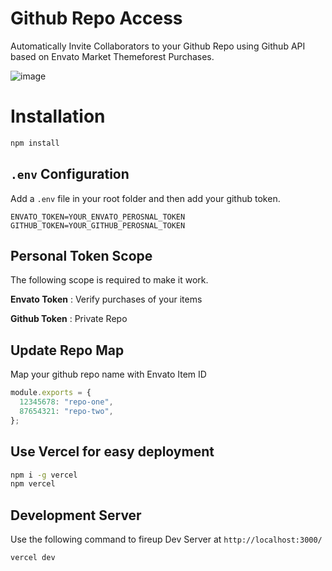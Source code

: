 # Github Repo Access

Automatically Invite Collaborators to your Github Repo using Github API based on Envato Market Themeforest Purchases.

![image](https://user-images.githubusercontent.com/1884712/89714611-93cdb600-d9bd-11ea-9c68-0f7fcc456cdc.png)

# Installation

```bash
npm install
```

## `.env` Configuration

Add a `.env` file in your root folder and then add your github token.

```
ENVATO_TOKEN=YOUR_ENVATO_PEROSNAL_TOKEN
GITHUB_TOKEN=YOUR_GITHUB_PEROSNAL_TOKEN
```

## Personal Token Scope

The following scope is required to make it work.

**Envato Token** : Verify purchases of your items

**Github Token** : Private Repo


## Update Repo Map

Map your github repo name with Envato Item ID

```js
module.exports = {
  12345678: "repo-one",
  87654321: "repo-two",
};
```

## Use Vercel for easy deployment

```bash
npm i -g vercel
npm vercel
```

## Development Server

Use the following command to fireup Dev Server at `http://localhost:3000/`

```bash
vercel dev
```
